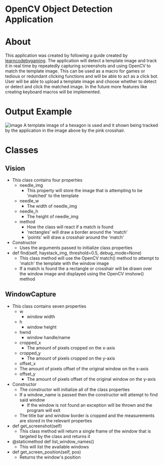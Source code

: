 # OpenCV Object Detection Application

# About
This application was created by following a guide created by [learncodebygaming](https://github.com/learncodebygaming/opencv_tutorials). The application will detect a template image and track it in real time by repeatedly capturing screenshots and using OpenCV to match the template image. This can be used as a macro for games or tedious or redundant clicking functions and will be able to act as a click bot. User will be able to upload a template image and choose whether to detect or detect and click the matched image. In the future more features like creating keyboard macros will be implemented.

# Output Example
![image](https://github.com/JusDooEt/OpenCV-Obj-Detection/assets/152052216/e972638d-b791-4a97-b369-f9f94dd2755d)
A template image of a hexagon is used and it shown being tracked by the application in the image above by the pink crosshair.

# Classes
## Vision
- This class contains four properties
  - needle_img
    - This property will store the image that is attempting to be 'matched' to the template
  - needle_w
    - The width of needle_img
  - needle_h
    - The height of needle_img
  - method
    - How the class will react if a match is found
    - 'rectangles' will draw a border around the 'match'
    - 'points' will draw a crosshair around the 'match'
- Constructor
  - Uses the arguments passed to initialize class properties
- def find(self, haystack_img, threshold=0.5, debug_mode=None)
  - This class method will use the OpenCV match() method to attempt to 'match' the template with the window image
  - If a match is found the a rectangle or crosshair will be drawn over the window image and displayed using the OpenCV imshow() method

## WindowCapture
- This class contains seven properties
  - w
    - window width
  - h
    - window height
  - hwnd
    - window handle/name
  - cropped_x
    - The amount of pixels cropped on the x-axis
  - cropped_y
    -  The amount of pixels cropped on the y-axis
  -  offset_x
    - The amount of pixels offset of the original window on the x-axis
  - offset_y
    - The amount of pixels offset of the original window on the y-axis
- Constructor
  - The constructor will initialize all of the class properties
  - If a window_name is passed then the constructor will attempt to find said window
    - If the window is not found an exception will be thrown and the program will exit
  - The title bar and window border is cropped and the measurements are stored in the relevant properties
- def get_screenshot(self)
  - This class method will return a single frame of the window that is targeted by the class and returns it
- @staticmethod def list_window_names()
  - This will list the available windows
- def get_screen_position(self, pos)
  - Returns the window's position


